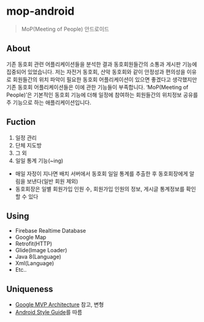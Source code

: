 # mop-android
> MoP(Meeting of People) 안드로이드

## About
기존 동호회 관련 어플리케이션들을 분석한 결과 동호회원들간의 소통과 게시판 기능에 집중되어 있었습니다. 저는 자전거 동호회, 산악 동호회와 같이 안정성과 편의성을 이유로 회원들간의 위치 파악이 필요한 동호회 어플리케이션이 있으면 좋겠다고 생각했지만 기존 동호회 어플리케이션들은 이에 관한 기능들이 부족합니다. 
‘MoP(Meeting of People)’은 기본적인 동호회 기능에 더해 일정에 참여하는 회원들간의 위치정보 공유를 주 기능으로 하는 애플리케이션입니다.

## Fuction
1) 일정 관리
2) 단체 지도방
3) 그 외
4) 일일 통계 기능(~ing)
  + 매일 자정이 지나면 배치 서버에서 동호회 일일 통계를 추출한 후 동호회장에게 알림을 보낸다(일반 회원 제외)
  + 동호회장은 일별 회원가입 인원 수, 회원가입 인원의 정보, 게시글 통계정보를 확인 할 수 있다

## Using
* Firebase Realtime Database
* Google Map
* Retrofit(HTTP)
* Glide(Image Loader)
* Java 8(Language)
* Xml(Language)
* Etc..

## Uniqueness
* [Google MVP Architecture](https://github.com/googlesamples/android-architecture/tree/todo-mvp/) 참고, 변형  
* [Android Style Guide](https://github.com/PRNDcompany/android-style-guide)를 따름
